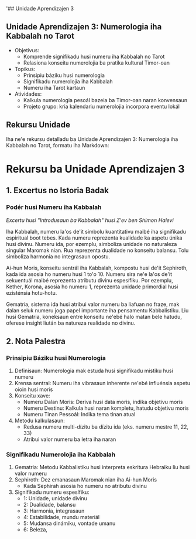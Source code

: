 '## Unidade Aprendizajen 3

## Unidade Aprendizajen 3: Numerologia iha Kabbalah no Tarot
- Objetivus:
  * Komprende signifikadu husi numeru iha Kabbalah no Tarot
  * Relasiona konseitu numerolojia ba pratika kultural Timor-oan
- Topikus:
  * Prinsipiu báziku husi numerologia
  * Signifikadu numerolojia iha Kabbalah
  * Numeru iha Tarot kartaun
- Atividades:
  * Kalkula numerologia pesoál bazeia ba Timor-oan naran konvensaun
  * Projeto grupo: kria kalendariu numerolojia incorpora eventu lokál

## Rekursu Unidade

Iha ne'e rekursu detalladu ba Unidade Aprendizajen 3: Numerologia iha Kabbalah no Tarot, formatu iha Markdown:

# Rekursu ba Unidade Aprendizajen 3

## 1. Excertus no Istoria Badak

### Podér husi Numeru iha Kabbalah
*Excertu husi "Introdusaun ba Kabbalah" husi Z'ev ben Shimon Halevi*

Iha Kabbalah, numeru la'os de'it simbolu kuantitativu maibé iha signifikadu espiritual boot tebes. Kada numeru reprezenta kualidade ka aspetu únika husi divinu. Numeru ida, por ezemplu, simboliza unidade no naturaleza singular Maromak nian. Rua reprezenta dualidade no konseitu balansu. Tolu simboliza harmonia no integrasaun opostu.

Ai-hun Moris, konseitu sentrál iha Kabbalah, kompostu husi de'it Sephiroth, kada ida asosia ho numeru husi 1 to'o 10. Numeru sira ne'e la'os de'it sekuentuál maibé reprezenta atributu divinu espesífiku. Por ezemplu, Kether, Korona, asosia ho numeru 1, reprezenta unidade primordial husi ezisténsia hotu-hotu.

Gematria, sistema ida husi atribui valor numeru ba liafuan no fraze, mak dalan seluk numeru joga papel importante iha pensamentu Kabbalistiku. Liu husi Gematria, koneksaun entre konseitu ne'ebé halo matan bele hatudu, oferese insight liután ba natureza realidade no divinu.

## 2. Nota Palestra

### Prinsipiu Báziku husi Numerologia

1. Definisaun: Numerologia mak estuda husi signifikadu mistiku husi numeru
2. Krensa sentral: Numeru iha vibrasaun inherente ne'ebé influénsia aspetu oioin husi moris
3. Konseitu xave:
   - Numeru Dalan Moris: Deriva husi data moris, indika objetivu moris
   - Numeru Destinu: Kalkula husi naran kompletu, hatudu objetivu moris
   - Numeru Tinan Pessoál: Indika tema tinan atual
4. Metodu kalkulasaun:
   - Redusa numeru multi-dízitu ba dízitu ida (eks. numeru mestre 11, 22, 33)
   - Atribui valor numeru ba letra iha naran

### Signifikadu Numerolojia iha Kabbalah

1. Gematria: Metodu Kabbalistiku husi interpreta eskritura Hebraiku liu husi valor numeru
2. Sephiroth: Dez emanasaun Maromak nian iha Ai-hun Moris
   - Kada Sephirah asosia ho numeru no atributu divinu
3. Signifikadu numeru espesífiku:
   - 1: Unidade, unidade divinu
   - 2: Dualidade, balansu
   - 3: Harmonia, integrasaun
   - 4: Estabilidade, mundu materiál
   - 5: Mudansa dinámiku, vontade umanu
   - 6: Beleza,